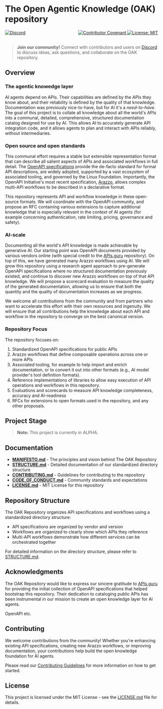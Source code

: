 # The Open Agentic Knowledge (OAK) repository

<div style="display: flex; justify-content: space-between; align-items: center;">
  <div>
    <a href="https://discord.gg/J22TNGqe">
      <img src="https://img.shields.io/badge/JOIN%20OUR%20DISCORD-COMMUNITY-7289DA?style=plastic&logo=discord&logoColor=white" alt="Discord">
    </a>
  </div>
  <div>
    <a href="CODE_OF_CONDUCT.md">
      <img src="https://img.shields.io/badge/Contributor%20Covenant-2.1-40c463.svg" alt="Contributor Covenant">
    </a>
    <a href="LICENSE.md">
      <img src="https://img.shields.io/badge/License-MIT-yellow.svg" alt="License: MIT">
    </a>
  </div>
</div>

<br/>

> **Join our community!** Connect with contributors and users on [Discord](https://discord.gg/J22TNGqe) to discuss ideas, ask questions, and collaborate on the OAK repository.

## Overview

### The agentic knowedge layer

AI agents depend on APIs. Their capabilities are defined by the APIs they know about, and their reliability is defined by the quality of that knowledge. Documentation was previously nice-to-have, but for AI it's a *need-to-have*. The goal of this project is to collate all knowledge about all the world's APIs into a communal, detailed, comprehensive, structured documentation catalog designed for use by AI.  This allows AI to accurately generate API integration code, and it allows agents to plan and interact with APIs reliably, without intermediaries.

### Open source and open standards

This communal effort requires a stable but extensible representation format that can describe all salient aspects of APIs and associated workflows in full detail. The [OpenAPI specifications](https://www.openapis.org/) provide the de-facto standard for formal API descriptions, are widely adopted, supported by a vast ecosystem of associated tooling, and governed by the Linux Foundation. Importantly, the OpenAPI Initiative's most recent specification, [Arazzo](https://www.openapis.org/arazzo), allows complex multi-API workflows to be described in a declarative format. 

This repository represents API and workflow knowledge in these open-source formats. We will coordinate with the OpenAPI community, and propose an RFC containing various extensions to capture additional knowledge that is especially relevant in the context of AI agents (for example concerning authentication, rate limiting, pricing, governance and safety).

### AI-scale

Documenting all the world's API knowledge is made achievable by generative AI. Our starting point was OpenAPI documents provided by various vendors online (with special credit to the [APIs.guru](https://apis.guru/) repository). On top of this, we have generated many Arazzo workflows using AI. We will grow this repository using a research agent approach to pre-generate OpenAPI specifications where no structured documentation previously existed, and continue to discover new Arazzo workflows on top of that API knowledge.  We will propose a scorecard evaluation to measure the quality of the generated documentation, allowing us to ensure that both the quantity and the quality of documentation increases as we progress.

We welcome all contributions from the community and from partners who want to accelerate this effort with their own resources and ingenuity. We will ensure that all contributions help the knowledge about each API and workflow in the repository to converge on the best canonical version.

### Repository Focus

The repository focuses on:
1. Standardized OpenAPI specifications for public APIs
1. Arazzo workflows that define composable operations across one or more APIs
1. Associated tooling, for example to help import and enrich documentation, or to convert it out into other formats (e.g., AI model provider's tool definition formats).
1. Reference implementations of libraries to allow easy execution of API operations and workflows in this repository.
1. Evaluations and scorecards to measure API knowledge completeness, accuracy and AI-readiness
1. RFCs for extensions to open formats used in the repository, and any other proposals.

## Project Stage

> **Note:** This project is currently in ALPHA.

## Documentation

* [**MANIFESTO.md**](MANIFESTO.md) - The principles and vision behind The OAK Repository
* [**STRUCTURE.md**](STRUCTURE.md) - Detailed documentation of our standardized directory structure
* [**CONTRIBUTING.md**](CONTRIBUTING.md) - Guidelines for contributing to the repository
* [**CODE_OF_CONDUCT.md**](CODE_OF_CONDUCT.md) - Community standards and expectations
* [**LICENSE.md**](LICENSE.md) - MIT License for this repository

## Repository Structure

The OAK Repository organizes API specifications and workflows using a standardized directory structure:

- API specifications are organized by vendor and version
- Workflows are organized to clearly show which APIs they reference
- Multi-API workflows demonstrate how different services can be orchestrated together

For detailed information on the directory structure, please refer to [STRUCTURE.md](STRUCTURE.md).

## Acknowledgments

The OAK Repository would like to express our sincere gratitude to [APIs.guru](https://apis.guru/) for providing the initial collection of OpenAPI specifications that helped bootstrap this repository. Their dedication to cataloging public APIs has been instrumental in our mission to create an open knowledge layer for AI agents.

OpenAPI etc.

## Contributing

We welcome contributions from the community! Whether you're enhancing existing API specifications, creating new Arazzo workflows, or improving documentation, your contributions help build the open knowledge foundation for AI agents.

Please read our [Contributing Guidelines](CONTRIBUTING.md) for more information on how to get started.

## License

This project is licensed under the MIT License - see the [LICENSE.md](LICENSE.md) file for details.
